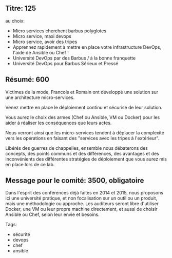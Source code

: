 Titre: 125
----

au choix:

* Micro services cherchent barbus polyglotes
* Micro service, maxi devops
* Micro service, avoir des tripes
* Apprennez rapidement à mettre en place votre infrastructure DevOps, l'aide de Ansible ou Chef !
* Université DevOps par des Barbus / à la bonne franquette
* Université DevOps pour Barbus Sérieux et Pressé



Résumé: 600
----

Victimes de la mode, Francois et Romain ont développé une solution sur une architecture micro-services. 

Venez mettre en place le déploiement continu et sécurisé de leur solution.

Vous aurez le choix des armes (Chef ou Ansible, VM ou Docker) pour les aider à réaliser les conséquences que leurs actes.

Nous verront ainsi que les micro-services tendent à déplacer la complexité vers les opérations en faisant des "services avec les tripes à l'extérieur".

Libérés des guerres de chappelles, ensemble nous débaterons des concepts, des points communs et des différences, des avantages et des inconvénients des différentes stratégies de déploiement que vous aurez mis en place lors de ce lab. 

Message pour le comité: 3500, obligatoire
----

Dans l'esprit des conférences déjà faites en 2014 et 2015, nous proposons ici une université
pratique, et non focalisation sur un outil ou un produit, mais une méthodologie ou approche. Les
auditeurs seront libre d'utiliser Docker, une VM ou leur propre machine directement, et aussi de
choisir Ansible ou Chef, selon leur envie et besoins.

Tags:
* sécurité
* devops
* chef
* ansible
